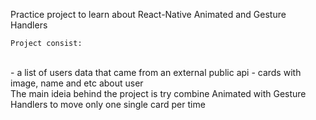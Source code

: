 Practice project to learn about React-Native Animated and Gesture Handlers  </br>
    
    Project consist: 
</br> 
        - a list of users data that came from an external public api
        - cards with image, name and etc about user
</br>
    The main ideia behind the project is try combine Animated with Gesture Handlers to move only one single card per time